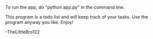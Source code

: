 To run the app, do "python app.py" in the command line.

This program is a todo list and will keep track of your tasks.
Use the program anyway you like. Enjoy!

-TheLittleBro122
